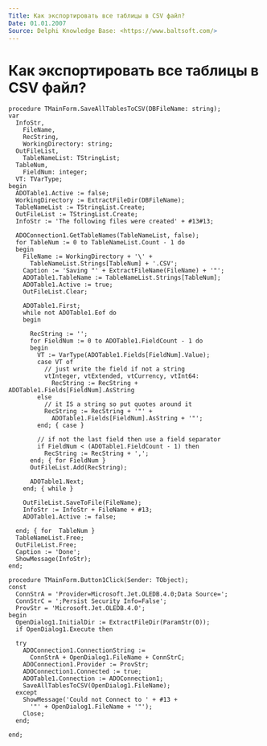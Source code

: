 ```yaml
---
Title: Как экспортировать все таблицы в CSV файл?
Date: 01.01.2007
Source: Delphi Knowledge Base: <https://www.baltsoft.com/>
---
```



Как экспортировать все таблицы в CSV файл?
==========================================

    procedure TMainForm.SaveAllTablesToCSV(DBFileName: string);
    var
      InfoStr,
        FileName,
        RecString,
        WorkingDirectory: string;
      OutFileList,
        TableNameList: TStringList;
      TableNum,
        FieldNum: integer;
      VT: TVarType;
    begin
      ADOTable1.Active := false;
      WorkingDirectory := ExtractFileDir(DBFileName);
      TableNameList := TStringList.Create;
      OutFileList := TStringList.Create;
      InfoStr := 'The following files were created' + #13#13;
     
      ADOConnection1.GetTableNames(TableNameList, false);
      for TableNum := 0 to TableNameList.Count - 1 do
      begin
        FileName := WorkingDirectory + '\' +
          TableNameList.Strings[TableNum] + '.CSV';
        Caption := 'Saving "' + ExtractFileName(FileName) + '"';
        ADOTable1.TableName := TableNameList.Strings[TableNum];
        ADOTable1.Active := true;
        OutFileList.Clear;
     
        ADOTable1.First;
        while not ADOTable1.Eof do
        begin
     
          RecString := '';
          for FieldNum := 0 to ADOTable1.FieldCount - 1 do
          begin
            VT := VarType(ADOTable1.Fields[FieldNum].Value);
            case VT of
              // just write the field if not a string
              vtInteger, vtExtended, vtCurrency, vtInt64:
                RecString := RecString + ADOTable1.Fields[FieldNum].AsString
            else
              // it IS a string so put quotes around it
              RecString := RecString + '"' +
                ADOTable1.Fields[FieldNum].AsString + '"';
            end; { case }
     
            // if not the last field then use a field separator
            if FieldNum < (ADOTable1.FieldCount - 1) then
              RecString := RecString + ',';
          end; { for FieldNum }
          OutFileList.Add(RecString);
     
          ADOTable1.Next;
        end; { while }
     
        OutFileList.SaveToFile(FileName);
        InfoStr := InfoStr + FileName + #13;
        ADOTable1.Active := false;
     
      end; { for  TableNum }
      TableNameList.Free;
      OutFileList.Free;
      Caption := 'Done';
      ShowMessage(InfoStr);
    end;
     
    procedure TMainForm.Button1Click(Sender: TObject);
    const
      ConnStrA = 'Provider=Microsoft.Jet.OLEDB.4.0;Data Source=';
      ConnStrC = ';Persist Security Info=False';
      ProvStr = 'Microsoft.Jet.OLEDB.4.0';
    begin
      OpenDialog1.InitialDir := ExtractFileDir(ParamStr(0));
      if OpenDialog1.Execute then
     
      try
        ADOConnection1.ConnectionString :=
          ConnStrA + OpenDialog1.FileName + ConnStrC;
        ADOConnection1.Provider := ProvStr;
        ADOConnection1.Connected := true;
        ADOTable1.Connection := ADOConnection1;
        SaveAllTablesToCSV(OpenDialog1.FileName);
      except
        ShowMessage('Could not Connect to ' + #13 +
          '"' + OpenDialog1.FileName + '"');
        Close;
      end;
     
    end;

